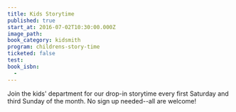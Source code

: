 ```yaml
---
title: Kids Storytime
published: true
start_at: 2016-07-02T10:30:00.000Z
image_path:
book_category: kidsmith
program: childrens-story-time
ticketed: false
test:
book_isbn:
  -
---
```



Join the kids' department for our drop-in storytime every first Saturday and third Sunday of the month. No sign up needed--all are welcome!